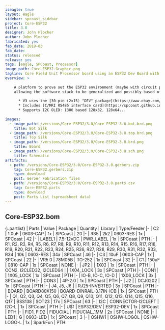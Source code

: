 ```yaml
---
iseagle: true
layout: eagle
sidebar: spcoast_sidebar
project: Core-ESP32
title: 3.0
designer: John Plocher
author: John Plocher
fabricated: yes
fab_date: 2019-03
fab_date: 
status: released
release: yes
tags: [eagle, SPCoast, Processor]
image_path: Core-ESP32-Graphic.png
tagline: Core Field Unit Processor board using an ESP32 Dev Board with Wifi, BLE and a small OLED screen
overview: >
    
    A platform to prove out the ESP32 environment (maybe with circuit python) as a field unit implementation platform,
    allowing the software stack to be generalized and possibly based off of interpreted text file based data structures rather than customized C++ code.
    
      * V3 uses the [30-pin (2x15) "DEV" package](https://www.ebay.com/itm/313026496469)
      * Includes [C/MRI RS485 interface card](https://spcoast.github.io/pages/CMRI-Bus-Interface.html) IO connection
      * Supports I2C OLED: 1306 based 128x32, 128x64...
    
images:
  - image_path: /versions/Core-ESP32/3.0/Core-ESP32-3.0.bot.brd.png
    title: Bot Silk
  - image_path: /versions/Core-ESP32/3.0/Core-ESP32-3.0.top.brd.png
    title: Top Silk
  - image_path: /versions/Core-ESP32/3.0/Core-ESP32-3.0.brd.png
    title: Board
  - image_path: /versions/Core-ESP32/3.0/Core-ESP32-3.0.sch.png
    title: Schematic
artifacts:
  - path: /versions/Core-ESP32/3.0/Core-ESP32-3.0.gerbers.zip
    tag: Core-ESP32.gerbers.zip
    type: download
    post: Gerber Fabrication files
  - path: /versions/Core-ESP32/3.0/Core-ESP32-3.0.parts.csv
    tag: Core-ESP32.parts
    type: download
    post: Parts List (spreadsheet data)
---
```


## Core-ESP32.bom

{:.partlist}
| Parts | Value | Package | Quantity | Library | Type/Feeder
|-
| C2 | 1.0uF | 0603-CAP | 1x | SPCoast | 20
|-
| R35 | 2k2 | 0603-RES | 1x | SPCoast | 42
|-
| LABEL1 | 7.5-12vDC | PWR_LABEL | 1x | SPCoast | PTH
|-
| R1, R2, R3, R4, R5, R6, R7, R8, R9, R10, R11, R12, R13, R14, R15, R16, R17, R18, R19, R20, R21, R22, R23, R24, R25, R26, R27, R28, R29, R30, R31, R32, R33, R34 | 10k | 0603-RES | 34x | SPCoast | 46
|-
| C3 | 10uF | 0603-CAP | 1x | SPCoast | 22
|-
| VR5.0 | 78M05B | TO-252 | 1x | SPCoast | 32
|-
| C1 | 150uF | 0810-CAP | 1x | SPCoast | NONE
|-
| JP2 |  | 1X03 | 1x | SPCoast | PTH
|-
| CON2, I2CLED32, I2CLED64 |  | 1X04_LOCK | 3x | SPCoast | PTH
|-
| CON1 |  | 1X05_LOCK | 1x | SPCoast | PTH
|-
| IO-B, IO-C, IO-D |  | 1X06_LOCK | 3x | SPCoast | PTH
|-
| CON3 |  | 4P-2.0 | 1x | SPCoast | PTH
|-
| J2 |  | DCJ0202 | 1x | SPCoast | PTH
|-
| J4, J5, J6 |  | RJ25-INVERTED | 3x | SPCoast | PTH
|-
| BOARD | BOARD80X150 | BOARD-DINRAIL-3.17IN-IOB | 1x | SPCoast | PTH
|-
| Q1, Q2, Q3, Q4, Q5, Q6, Q7, Q8, Q9, Q10, Q11, Q12, Q13, Q14, Q15, Q16, Q17 | BSS138 | SOT23 | 17x | SPCoast | 63
|-
| I2C | CONNECTOR-I2CLEFT | I2C-L | 1x | SPCoast | PTH
|-
| U$1 | ESP32/DEV | ESP32-DEV | 1x | SPCoast | PTH
|-
| FID1, FID2 | FIDUCIAL | FIDUCIAL_1MM | 2x | SPCoast | NONE
|-
| LED1 | G | 0603-LED | 1x | SPCoast | 3
|-
| OSHW1 | OSHW-LOGOL | OSHW-LOGO-L | 1x | SparkFun | PTH
